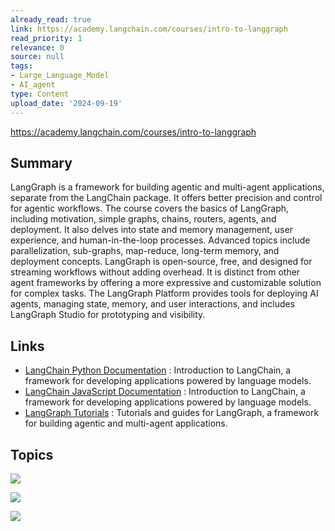 ```yaml
---
already_read: true
link: https://academy.langchain.com/courses/intro-to-langgraph
read_priority: 1
relevance: 0
source: null
tags:
- Large_Language_Model
- AI_agent
type: Content
upload_date: '2024-09-19'
---
```


https://academy.langchain.com/courses/intro-to-langgraph
## Summary

LangGraph is a framework for building agentic and multi-agent applications, separate from the LangChain package. It offers better precision and control for agentic workflows. The course covers the basics of LangGraph, including motivation, simple graphs, chains, routers, agents, and deployment. It also delves into state and memory management, user experience, and human-in-the-loop processes. Advanced topics include parallelization, sub-graphs, map-reduce, long-term memory, and deployment concepts. LangGraph is open-source, free, and designed for streaming workflows without adding overhead. It is distinct from other agent frameworks by offering a more expressive and customizable solution for complex tasks. The LangGraph Platform provides tools for deploying AI agents, managing state, memory, and user interactions, and includes LangGraph Studio for prototyping and visibility.
## Links

- [LangChain Python Documentation](https://python.langchain.com/docs/introduction/) : Introduction to LangChain, a framework for developing applications powered by language models.
- [LangChain JavaScript Documentation](https://js.langchain.com/docs/introduction/) : Introduction to LangChain, a framework for developing applications powered by language models.
- [LangGraph Tutorials](https://langchain-ai.github.io/langgraph/tutorials/introduction/) : Tutorials and guides for LangGraph, a framework for building agentic and multi-agent applications.

## Topics

![](topics/Platform/LangGraph%20Platform)

![](topics/Tool/LangGraph%20Studio)

![](topics/Concept/LangGraph)